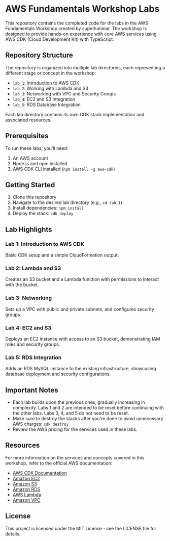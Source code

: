 # AWS Fundamentals Workshop Labs

This repository contains the completed code for the labs in the AWS Fundamentals Workshop created by superluminar. The workshop is designed to provide hands-on experience with core AWS services using AWS CDK (Cloud Development Kit) with TypeScript.

## Repository Structure

The repository is organized into multiple lab directories, each representing a different stage or concept in the workshop:

- `lab_1`: Introduction to AWS CDK
- `lab_2`: Working with Lambda and S3
- `lab_3`: Networking with VPC and Security Groups
- `lab_4`: EC2 and S3 Integration
- `lab_5`: RDS Database Integration

Each lab directory contains its own CDK stack implementation and associated resources.

## Prerequisites

To run these labs, you'll need:

1. An AWS account
2. Node.js and npm installed
3. AWS CDK CLI installed (`npm install -g aws-cdk`)

## Getting Started

1. Clone this repository
2. Navigate to the desired lab directory (e.g., `cd lab_1`)
3. Install dependencies: `npm install`
4. Deploy the stack: `cdk deploy`

## Lab Highlights

### Lab 1: Introduction to AWS CDK

Basic CDK setup and a simple CloudFormation output.

### Lab 2: Lambda and S3

Creates an S3 bucket and a Lambda function with permissions to interact with the bucket.

### Lab 3: Networking

Sets up a VPC with public and private subnets, and configures security groups.

### Lab 4: EC2 and S3

Deploys an EC2 instance with access to an S3 bucket, demonstrating IAM roles and security groups.

### Lab 5: RDS Integration

Adds an RDS MySQL instance to the existing infrastructure, showcasing database deployment and security configurations.

## Important Notes

- Each lab builds upon the previous ones, gradually increasing in complexity. Labs 1 and 2 are intended to be reset before continuing with the other labs. Labs 3, 4, and 5 do not need to be reset.
- Make sure to destroy the stacks after you're done to avoid unnecessary AWS charges: `cdk destroy`
- Review the AWS pricing for the services used in these labs.

## Resources

For more information on the services and concepts covered in this workshop, refer to the official AWS documentation:

- [AWS CDK Documentation](https://docs.aws.amazon.com/cdk/latest/guide/home.html)
- [Amazon EC2](https://aws.amazon.com/ec2/)
- [Amazon S3](https://aws.amazon.com/s3/)
- [Amazon RDS](https://aws.amazon.com/rds/)
- [AWS Lambda](https://aws.amazon.com/lambda/)
- [Amazon VPC](https://aws.amazon.com/vpc/)

## License

This project is licensed under the MIT License - see the LICENSE file for details.

